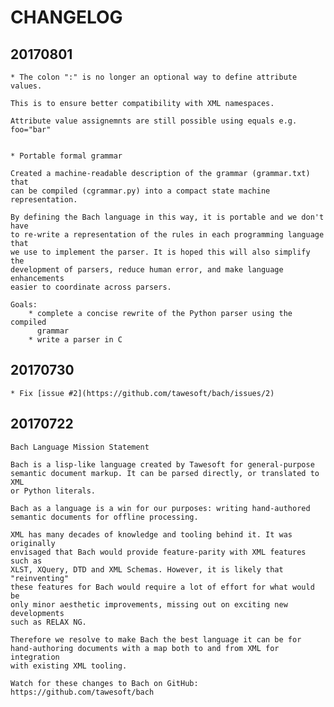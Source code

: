 # CHANGELOG

## 20170801

    * The colon ":" is no longer an optional way to define attribute values.

    This is to ensure better compatibility with XML namespaces.

    Attribute value assignemnts are still possible using equals e.g. foo="bar"


    * Portable formal grammar

    Created a machine-readable description of the grammar (grammar.txt) that
    can be compiled (cgrammar.py) into a compact state machine representation.

    By defining the Bach language in this way, it is portable and we don't have
    to re-write a representation of the rules in each programming language that
    we use to implement the parser. It is hoped this will also simplify the
    development of parsers, reduce human error, and make language enhancements
    easier to coordinate across parsers.

    Goals:
        * complete a concise rewrite of the Python parser using the compiled
          grammar
        * write a parser in C


## 20170730

    * Fix [issue #2](https://github.com/tawesoft/bach/issues/2)


## 20170722

    Bach Language Mission Statement

    Bach is a lisp-like language created by Tawesoft for general-purpose
    semantic document markup. It can be parsed directly, or translated to XML
    or Python literals.

    Bach as a language is a win for our purposes: writing hand-authored
    semantic documents for offline processing.

    XML has many decades of knowledge and tooling behind it. It was originally
    envisaged that Bach would provide feature-parity with XML features such as
    XLST, XQuery, DTD and XML Schemas. However, it is likely that "reinventing"
    these features for Bach would require a lot of effort for what would be
    only minor aesthetic improvements, missing out on exciting new developments
    such as RELAX NG.

    Therefore we resolve to make Bach the best language it can be for
    hand-authoring documents with a map both to and from XML for integration
    with existing XML tooling.

    Watch for these changes to Bach on GitHub:
    https://github.com/tawesoft/bach

